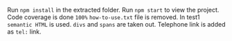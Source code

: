 Run `npm install` in the extracted folder.
Run `npm start` to view the project.
Code coverage is done `100%`
`how-to-use.txt` file is removed.
In test1 `semantic HTML` is used. `divs` and `spans` are taken out.
Telephone link is added as `tel:` link.

